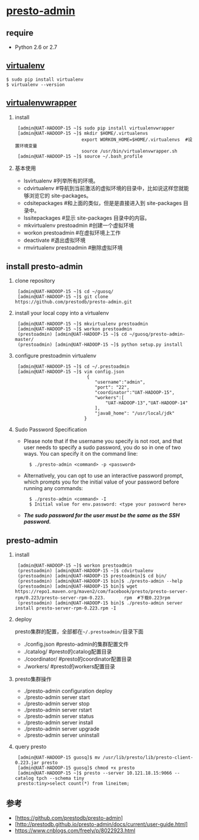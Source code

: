 # [presto-admin](https://github.com/prestodb/presto-admin)

## require

* Python 2.6 or 2.7

## [virtualenv](https://www.cnblogs.com/freely/p/8022923.html)

    $ sudo pip install virtualenv
    $ virtualenv --version

## [virtualenvwrapper](https://www.cnblogs.com/freely/p/8022923.html)

1. install 

        [admin@UAT-HADOOP-15 ~]$ sudo pip install virtualenvwrapper
        [admin@UAT-HADOOP-15 ~]$ mkdir $HOME/.virtualenvs
                                export WORKON_HOME=$HOME/.virtualenvs  #设置环境变量
                                source /usr/bin/virtualenvwrapper.sh
        [admin@UAT-HADOOP-15 ~]$ source ~/.bash_profile

2. 基本使用
    * lsvirtualenv              #列举所有的环境。
    * cdvirtualenv              #导航到当前激活的虚拟环境的目录中，比如说这样您就能够浏览它的 site-packages。
    * cdsitepackages            #和上面的类似，但是是直接进入到 site-packages 目录中。
    * lssitepackages            #显示 site-packages 目录中的内容。
    * mkvirtualenv prestoadmin  #创建一个虚拟环境
    * workon prestoadmin        #在虚拟环境上工作
    * deactivate                #退出虚拟环境
    * rmvirtualenv prestoadmin  #删除虚拟环境

## install presto-admin

1. clone repository

        [admin@UAT-HADOOP-15 ~]$ cd ~/guosq/
        [admin@UAT-HADOOP-15 ~]$ git clone https://github.com/prestodb/presto-admin.git

2. install your local copy into a virtualenv

        [admin@UAT-HADOOP-15 ~]$ mkvirtualenv prestoadmin
        [admin@UAT-HADOOP-15 ~]$ workon prestoadmin
        (prestoadmin) [admin@UAT-HADOOP-15 ~]$ cd ~/guosq/presto-admin-master/
        (prestoadmin) [admin@UAT-HADOOP-15 ~]$ python setup.py install

3. configure prestoadmin virtualenv

        [admin@UAT-HADOOP-15 ~]$ cd ~/.prestoadmin
        [admin@UAT-HADOOP-15 ~]$ vim config.json
                                  {
                                     "username":"admin",
                                     "port": "22",
                                     "coordinator":"UAT-HADOOP-15",
                                     "workers":[
                                         "UAT-HADOOP-13","UAT-HADOOP-14"
                                     ],
                                     "java8_home": "/usr/local/jdk"
                                 }

4. Sudo Password Specification

    * Please note that if the username you specify is not root, and that user needs to specify a sudo password, you do so in one of two ways. You can specify it on the command line:    

            $ ./presto-admin <command> -p <password>    

    * Alternatively, you can opt to use an interactive password prompt, which prompts you for the initial value of your password before running any commands:    

            $ ./presto-admin <command> -I
            $ Initial value for env.password: <type your password here>    

    * ***The sudo password for the user must be the same as the SSH password.***

## presto-admin

1. install

        [admin@UAT-HADOOP-15 ~]$ workon prestoadmin
        (prestoadmin) [admin@UAT-HADOOP-15 ~]$ cdvirtualenv
        (prestoadmin) [admin@UAT-HADOOP-15 prestoadmin]$ cd bin/
        (prestoadmin) [admin@UAT-HADOOP-15 bin]$ ./presto-admin --help
        (prestoadmin) [admin@UAT-HADOOP-15 bin]$ wget https://repo1.maven.org/maven2/com/facebook/presto/presto-server-rpm/0.223/presto-server-rpm-0.223.       rpm  #下载0.223rpm
        (prestoadmin) [admin@UAT-HADOOP-15 bin]$ ./presto-admin server install presto-server-rpm-0.223.rpm -I

2. deploy

    presto集群的配置，全部都在`~/.prestoadmin/`目录下面

    * ./config.json    #presto-admin的集群配置文件
    * ./catalog/       #presto的catalog配置目录
    * ./coordinator/   #presto的coordinator配置目录
    * ./workers/       #presto的workers配置目录

3. presto集群操作

    * ./presto-admin configuration deploy
    * ./presto-admin server start
    * ./presto-admin server stop
    * ./presto-admin server rstart
    * ./presto-admin server status
    * ./presto-admin server install
    * ./presto-admin server upgrade
    * ./presto-admin server uninstall

4. query presto

        [admin@UAT-HADOOP-15 guosq]$ mv /usr/lib/presto/lib/presto-client-0.223.jar presto
        [admin@UAT-HADOOP-15 guosq]$ chmod +x presto
        [admin@UAT-HADOOP-15 ~]$ presto --server 10.121.18.15:9066 --catalog tpch --schema tiny
        presto:tiny>select count(*) from lineitem;

## 参考

* [https://github.com/prestodb/presto-admin]
* [http://prestodb.github.io/presto-admin/docs/current/user-guide.html]
* https://www.cnblogs.com/freely/p/8022923.html
